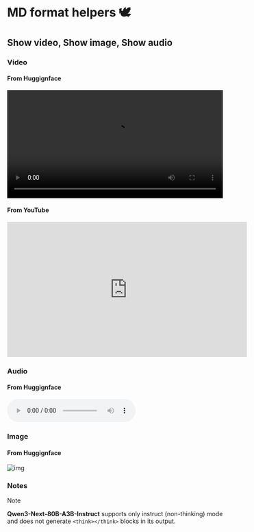 # MD format helpers 🕊️


## Show video, Show image, Show audio 


### Video

#### From Huggignface
<video width="100%" controls preload="metadata">
  <source src="https://huggingface.co/datasets/CCRss/kv_brain/resolve/main/Screen%20Recording%202025-09-09%20at%2022.36.40.mov" type="video/mp4">
  Your browser does not support the video tag.
</video>

#### From YouTube
<div style="text-align: center;">
<iframe width="560" height="315" 
src="https://www.youtube.com/embed/fjz1N5XhbUQ" frameborder="0" 
allowfullscreen></iframe>
</div>

### Audio

#### From Huggignface
<audio controls src="https://huggingface.co/datasets/CCRss/kv_brain/resolve/main/yes_my_lord.mp3" title="audio"></audio>



### Image

#### From Huggignface

![img](https://huggingface.co/datasets/CCRss/kv_brain/resolve/main/cognitive_load_with_2_mental_models.jpg)


### Notes

> [!Note]
> **Qwen3-Next-80B-A3B-Instruct** supports only instruct (non-thinking) mode and does not generate ``<think></think>`` blocks in its output.